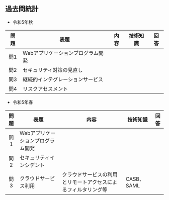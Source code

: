 ## 過去問統計
* 令和5年秋

| 問題 | 表題 | 内容 | 技術知識 | 回答 |
|:-----------:|------------|------------|------------|:------------:|
| 問1 | Webアプリケーションプログラム開発 |  |  |  |
| 問2 | セキュリティ対策の見直し |  |  |  |
| 問3 | 継続的インテグレーションサービス |  |  |  |
| 問4 | リスクアセスメント |  |  |  |

* 令和5年春

| 問題 | 表題 | 内容 | 技術知識 | 回答 |
|:-----------:|------------|------------|------------|:------------:|
| 問1 | Webアプリケーションプログラム開発 |  |  |  |
| 問2 | セキュリティインシデント　|  |  |  |
| 問3 | クラウドサービス利用 | クラウドサービスの利用とリモートアクセスによるフィルタリング等 | CASB、SAML |  |